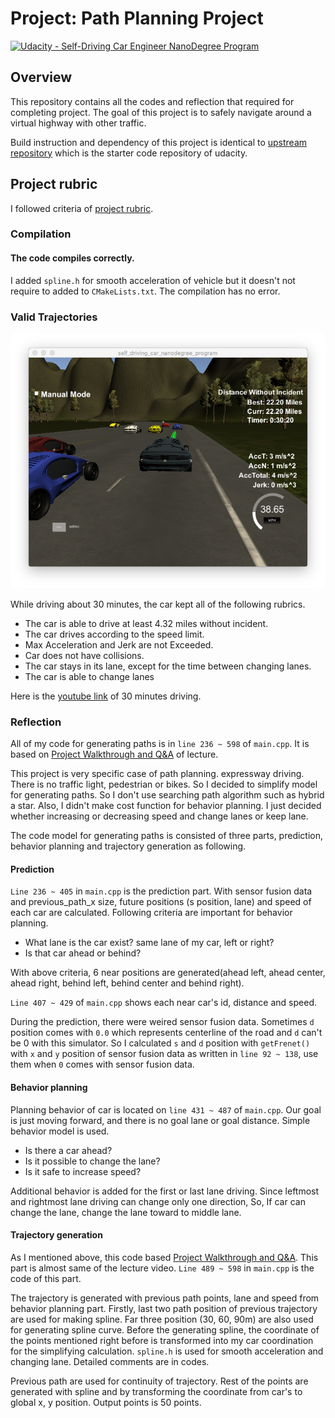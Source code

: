 # **Project: Path Planning Project**
[![Udacity - Self-Driving Car Engineer NanoDegree Program](https://s3.amazonaws.com/udacity-sdc/github/shield-carnd.svg)](http://www.udacity.com/drive)


## Overview
This repository contains all the codes and reflection that required for completing project. The goal of this project is to safely navigate around a virtual highway with other traffic.

Build instruction and dependency of this project is identical to [upstream repository](https://github.com/udacity/CarND-Path-Planning-Project) which is the starter code repository of udacity.

## Project rubric

I followed criteria of [project rubric](https://review.udacity.com/#!/rubrics/1020/view).

### Compilation

#### The code compiles correctly.
I added `spline.h` for smooth acceleration of vehicle but it doesn't not require to added to `CMakeLists.txt`. The compilation has no error.

### Valid Trajectories
[//]: # (Image References)

[result]: ./img/term3_p1_30min_driving.png "30 mins driving"

![alt text][result]

While driving about 30 minutes, the car kept all of the following rubrics.

- The car is able to drive at least 4.32 miles without incident.
- The car drives according to the speed limit.
- Max Acceleration and Jerk are not Exceeded.
- Car does not have collisions.
- The car stays in its lane, except for the time between changing lanes.
- The car is able to change lanes

Here is the [youtube link](https://www.youtube.com/watch?v=zbTH357hVIY) of 30 minutes driving.

### Reflection
All of my code for generating paths is in `line 236 ~ 598` of `main.cpp`. It is based on [Project Walkthrough and Q&A](https://classroom.udacity.com/nanodegrees/nd013/parts/6047fe34-d93c-4f50-8336-b70ef10cb4b2/modules/27800789-bc8e-4adc-afe0-ec781e82ceae/lessons/23add5c6-7004-47ad-b169-49a5d7b1c1cb/concepts/3bdfeb8c-8dd6-49a7-9d08-beff6703792d) of lecture.

This project is very specific case of path planning. expressway driving. There is no traffic light, pedestrian or bikes. So I decided to simplify model for generating paths. So I don't use searching path algorithm such as hybrid a star. Also, I didn't make cost function for behavior planning. I just decided whether increasing or decreasing speed and change lanes or keep lane.

The code model for generating paths is consisted of three parts, prediction, behavior planning and trajectory generation as following.

#### Prediction
`Line 236 ~ 405` in `main.cpp` is the prediction part. With sensor fusion data and previous_path_x size, future positions (s position, lane) and speed of each car are calculated. Following criteria are important for behavior planning.

* What lane is the car exist? same lane of my car, left or right?
* Is that car ahead or behind?

With above criteria, 6 near positions are generated(ahead left, ahead center, ahead right, behind left, behind center and behind right).

`Line 407 ~ 429` of `main.cpp` shows each near car's id, distance and speed.

During the prediction, there were weired sensor fusion data. Sometimes `d` position comes with `0.0` which represents centerline of the road and `d` can't be 0 with this simulator. So I calculated `s` and `d` position with `getFrenet()` with `x` and `y` position of sensor fusion data as written in `line 92 ~ 138`, use them when `0` comes with sensor fusion data.

#### Behavior planning
Planning behavior of car is located on `line 431 ~ 487` of `main.cpp`. Our goal is just moving forward, and there is no goal lane or goal distance. Simple behavior model is used.

* Is there a car ahead?
* Is it possible to change the lane?
* Is it safe to increase speed?

Additional behavior is added for the first or last lane driving. Since leftmost and rightmost lane driving can change only one direction, So, If car can change the lane, change the lane toward to middle lane.

#### Trajectory generation
As I mentioned above, this code based [Project Walkthrough and Q&A](https://classroom.udacity.com/nanodegrees/nd013/parts/6047fe34-d93c-4f50-8336-b70ef10cb4b2/modules/27800789-bc8e-4adc-afe0-ec781e82ceae/lessons/23add5c6-7004-47ad-b169-49a5d7b1c1cb/concepts/3bdfeb8c-8dd6-49a7-9d08-beff6703792d). This part is almost same of the lecture video. `Line 489 ~ 598` in `main.cpp` is the code of this part.

The trajectory is generated with previous path points, lane and speed from behavior planning part. Firstly, last two path position of previous trajectory are used for making spline. Far three position (30, 60, 90m) are also used for generating spline curve. Before the generating spline, the coordinate of the points mentioned right before is transformed into my car coordination for the simplifying calculation.  `spline.h` is used for smooth acceleration and changing lane. Detailed comments are in codes.

Previous path are used for continuity of trajectory. Rest of the points are generated with spline and by transforming the coordinate from car's to global x, y position. Output points is 50 points.






